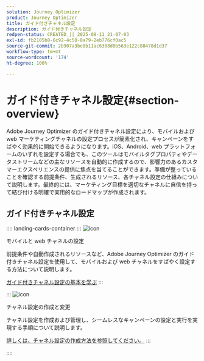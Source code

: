 ```yaml
---
solution: Journey Optimizer
product: Journey Optimizer
title: ガイド付きチャネル設定
description: ガイド付きチャネル設定
redpen-status: CREATED_||_2025-08-11_21-07-03
exl-id: fb2185b8-6c92-4c50-8a79-2eb776cf0ac5
source-git-commit: 2b907a3be8b11ac6308d0b563e122c88478d1d37
workflow-type: tm+mt
source-wordcount: '174'
ht-degree: 100%

---
```


# ガイド付きチャネル設定{#section-overview}

Adobe Journey Optimizer のガイド付きチャネル設定により、モバイルおよび web マーケティングチャネルの設定プロセスが簡素化され、キャンペーンをすばやく効果的に開始できるようになります。iOS、Android、web プラットフォームのいずれを設定する場合でも、このツールはモバイルタグプロパティやデータストリームなどの主なリソースを自動的に作成するので、影響力のあるカスタマーエクスペリエンスの提供に焦点を当てることができます。準備が整っていることを確認する前提条件、生成されるリソース、各チャネル設定の仕組みについて説明します。最終的には、マーケティング目標を適切なチャネルに自信を持って結び付ける明確で実用的なロードマップが作成されます。

## ガイド付きチャネル設定

:::: landing-cards-container
:::
![icon](https://cdn.experienceleague.adobe.com/icons/gear.svg?lang=ja)

モバイルと web チャネルの設定

前提条件や自動作成されるリソースなど、Adobe Journey Optimizer のガイド付きチャネル設定を使用して、モバイルおよび web チャネルをすばやく設定する方法について説明します。

[ガイド付きチャネル設定の基本を学ぶ](../using/configuration/set-mobile-config.md)
:::

:::
![icon](https://cdn.experienceleague.adobe.com/icons/list-check.svg?lang=ja)

チャネル設定の作成と変更

チャネル設定を作成および管理し、シームレスなキャンペーンの設定と実行を実現する手順について説明します。

[詳しくは、チャネル設定の作成方法を参照してください。](../using/configuration/create-channel-set-up.md)
:::

::::
